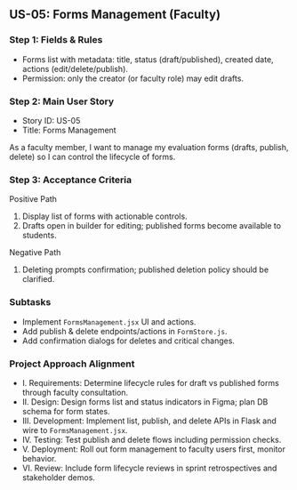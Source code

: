 ## US-05: Forms Management (Faculty)

### Step 1: Fields & Rules
- Forms list with metadata: title, status (draft/published), created date, actions (edit/delete/publish).
- Permission: only the creator (or faculty role) may edit drafts.

### Step 2: Main User Story
- Story ID: US-05
- Title: Forms Management

As a faculty member, I want to manage my evaluation forms (drafts, publish, delete) so I can control the lifecycle of forms.

### Step 3: Acceptance Criteria
Positive Path
1. Display list of forms with actionable controls.
2. Drafts open in builder for editing; published forms become available to students.

Negative Path
1. Deleting prompts confirmation; published deletion policy should be clarified.

### Subtasks
- Implement `FormsManagement.jsx` UI and actions.
- Add publish & delete endpoints/actions in `FormStore.js`.
- Add confirmation dialogs for deletes and critical changes.

### Project Approach Alignment
- I. Requirements: Determine lifecycle rules for draft vs published forms through faculty consultation.
- II. Design: Design forms list and status indicators in Figma; plan DB schema for form states.
- III. Development: Implement list, publish, and delete APIs in Flask and wire to `FormsManagement.jsx`.
- IV. Testing: Test publish and delete flows including permission checks.
- V. Deployment: Roll out form management to faculty users first, monitor behavior.
- VI. Review: Include form lifecycle reviews in sprint retrospectives and stakeholder demos.
